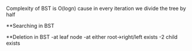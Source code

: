 Complexity of BST is O(logn) cause in every iteration we divide the tree by half

**Searching in BST

**Deletion in BST
-at leaf node
-at either root->right/left exists 
-2 child exists

